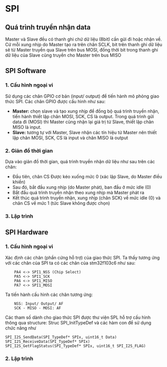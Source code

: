 # SPI
## Quá trình truyền nhận data 
Master và Slave đều có thanh ghi chứ dữ liệu (8bit) cần gửi đi hoặc nhận về.
Cứ mỗi xung nhịp do Master tạo ra trên chân SCLK, bit trên thanh ghi dữ liệu sẽ từ Master truyền qua Slave trên bus MOSI, đồng thời bit trong thanh ghi dữ liệu của Slave cũng truyền cho Master trên bus MISO
## SPI Software
### 1. Cấu hình ngoại vi
Sử dụng các chân GPIO cơ bản (input/ output) để tiến hành mô phỏng giao thức SPI. Các chân GPIO được cấu hình như sau:

- **Master:** chọn slave và tạo xung nhịp để đồng bộ quá trình truyền nhận, tiến hành thiết lập chân MOSI, SCK, CS là output. Trong quá trình gửi data đi (MOSI) thì Master cũng nhận lại giá trị từ Slave, thiết lập chân MISO là input.
- **Slave:** tương tự với Master, Slave nhận các tín hiệu từ Master nên thiết lập chân MOSI, SCK, CS là input và chân MISO là output 

### 2. Giản đồ thời gian 
Dựa vào giản đồ thời gian, quá trình truyền nhận dữ liệu như sau trên các chân:

- Đầu tiên, chân CS Được kéo xuống mức 0 (xác lập Slave, do Master điều khiển)
- Sau đó, bắt đầu xung nhịp (do Master phát), ban đầu ở mức idle (0)
- Bắt đầu quá trình truyền nhận theo xung nhịp mà Master phát ra
- Kết thúc quá trình truyền nhận, xung nhịp (chân SCK) về mức idle (0) và chân CS về mức 1 (tức Slave không được chọn)
### 3. Lập trình

## SPI Hardware
### 1. Cấu hình ngoại vi
Xác định các chân (phần cứng hỗ trợ) của giao thức SPI. Ta thấy tương ứng với các chân của SPI ta có các chân của stm32f103c6 như sau:
```
    PA4 <-> SPI1_NSS (Chip Select)
    PA5 <-> SPI1_SCK
    PA6 <-> SPI1_MISO
    PA7 <-> SPI1_MOSI
```
Ta tiến hành cấu hình các chân tương ứng:
```
    NSS: Input/ Output/ AF
    SCK - MISO - MOSI: AF
```
Các tham số dành cho giao thức SPI được thư viện SPL hỗ trợ cấu hình thông qua structure: Struc SPI_InitTypeDef và các hàm con để sử dụng chức năng như
```
SPI_I2S_SendData(SPI_TypeDef* SPIx, uint16_t Data)
SPI_I2S_ReceiveData(SPI_TypeDef* SPIx)
SPI_I2S_GetFlagStatus(SPI_TypeDef* SPIx, uint16_t SPI_I2S_FLAG) 
```
### 2. Lập trình